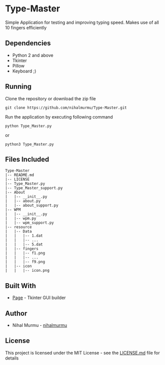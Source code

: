 # Type-Master
Simple Application for testing and improving typing speed.
Makes use of all 10 fingers efficiently


## Dependencies

- Python 2 and above
- Tkinter
- Pillow
- Keyboard ;)

## Running
Clone the repository or download the zip file
```
git clone https://github.com/nihalmurmu/Type-Master.git
```

Run the application by executing following command
```
python Type_Master.py
```
or
```
python3 Type_Master.py
```

## Files Included
```
Type-Master
|-- README.md
|-- LICENSE
|-- Type_Master.py
|-- Type_Master_support.py
|-- About
|   |-- __init__.py
|   |-- about.py
|   |-- about_support.py
|-- WPM
|   |-- __init__.py
|   |-- wpm.py
|   |-- wpm_support.py
|-- resource
|   |-- Data
|   |   |-- 1.dat
|   |   |-- ...
|   |   |-- 5.dat
|   |-- fingers
|   |   |-- f1.png
|   |   |-- ...
|   |   |-- f9.png
|   |-- icon
|   |   |-- icon.png

```
## Built With
* [Page](https://sourceforge.net/projects/page/) - Tkinter GUI builder

## Author
* Nihal Murmu - [nihalmurmu](https://github.com/nihalmurmu)

## License

This project is licensed under the MIT License - see the [LICENSE.md](https://github.com/nihalmurmu/Type-Master/blob/master/LICENSE) file for details

